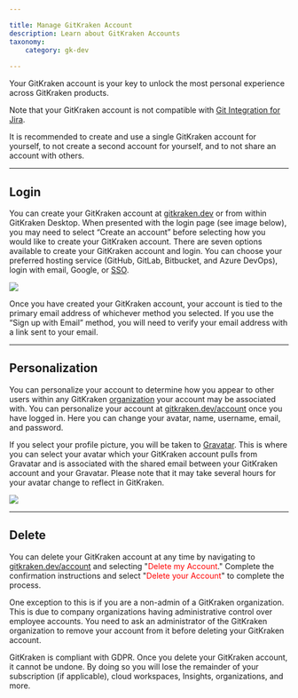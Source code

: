```yaml
---

title: Manage GitKraken Account
description: Learn about GitKraken Accounts
taxonomy:
    category: gk-dev
    
---
```


Your GitKraken account is your key to unlock the most personal experience across GitKraken products.

<div class='callout callout--basic'>
   	<p>Note that your GitKraken account is not compatible with  <a href="/git-integration-for-jira-cloud/git-integration-for-jira-home-gij-cloud/">Git Integration for Jira</a>.</p>
    <p>It is recommended to create and use a single GitKraken account for yourself, to not create a second account for yourself, and to not share an account with others. </p>
</div>

***

## Login

You can create your GitKraken account at [gitkraken.dev](https://gitkraken.dev/register?source=help_center&product=gitkraken_dot_dev) or from within GitKraken Desktop. When presented with the login page (see image below), you may need to select “Create an account” before selecting how you would like to create your GitKraken account. There are seven options available to create your GitKraken account and login. You can choose your preferred hosting service (GitHub, GitLab, Bitbucket, and Azure DevOps), login with email, Google, or [SSO](/gk-dev/gk-dev-single-sign-on/).

<img src="/wp-content/uploads/gk-dev-create-account.png" class="img-responsive center img-bordered">

Once you have created your GitKraken account, your account is tied to the primary email address of whichever method you selected. If you use the “Sign up with Email” method, you will need to verify your email address with a link sent to your email.

***

## Personalization

You can personalize your account to determine how you appear to other users within any GitKraken [organization](/gk-dev/gk-dev-organization/) your account may be associated with. You can personalize your account at [gitkraken.dev/account](https://gitkraken.dev/?source=help_center&product=gitkraken_dot_dev) once you have logged in. Here you can change your avatar, name, username, email, and password.

If you select your profile picture, you will be taken to [Gravatar](https://gravatar.com). This is where you can select your avatar which your GitKraken account pulls from Gravatar and is associated with the shared email between your GitKraken account and your Gravatar. Please note that it may take several hours for your avatar change to reflect in GitKraken.

<img src="/wp-content/uploads/gk-dev-account-personalization.png" srcset="/wp-content/uploads/gk-dev-account-personalization@2x.png" class="img-responsive center img-bordered">


***

## Delete

You can delete your GitKraken account at any time by navigating to [gitkraken.dev/account](https://gitkraken.dev/account?source=help_center&product=gitkraken_dot_dev) and selecting "<span style='color: red;'>Delete my Account</span>." Complete the confirmation instructions and select "<span style='color: red;'>Delete your Account</span>" to complete the process.

One exception to this is if you are a non-admin of a GitKraken organization. This is due to company organizations having administrative control over employee accounts. You need to ask an administrator of the GitKraken organization to remove your account from it before deleting your GitKraken account.

GitKraken is compliant with GDPR. Once you delete your GitKraken account, it cannot be undone. By doing so you will lose the remainder of your subscription (if applicable), cloud workspaces, Insights, organizations, and more.
